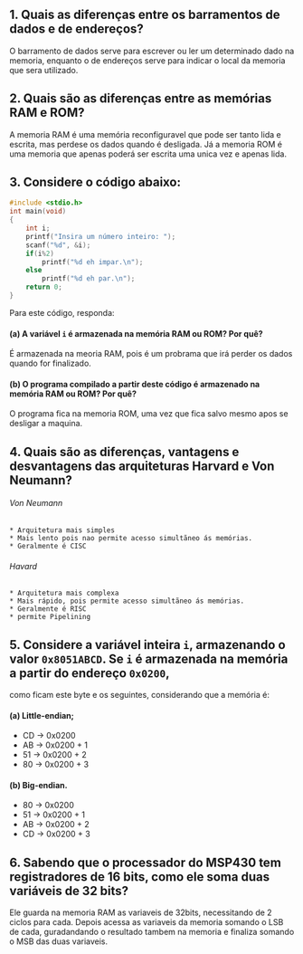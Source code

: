 ## 1. Quais as diferenças entre os barramentos de dados e de endereços?
  O barramento de dados serve para escrever ou ler um determinado dado na memoria,
enquanto o de endereços serve para indicar o local da memoria que sera utilizado.

## 2. Quais são as diferenças entre as memórias RAM e ROM?
  A memoria RAM é uma memória reconfiguravel que pode ser tanto lida e escrita, mas perdese os dados quando é desligada.
Já a memoria ROM é uma memoria que apenas poderá ser escrita uma unica vez e apenas lida. 

## 3. Considere o código abaixo:

```C
#include <stdio.h>
int main(void)
{
	int i;
	printf("Insira um número inteiro: ");
	scanf("%d", &i);
	if(i%2)
		printf("%d eh impar.\n");
	else
		printf("%d eh par.\n");
	return 0;
}
```

Para este código, responda:
#### (a) A variável `i` é armazenada na memória RAM ou ROM? Por quê? 
  É armazenada na meoria RAM, pois é um probrama que irá perder os dados quando for finalizado.
#### (b) O programa compilado a partir deste código é armazenado na memória RAM ou ROM? Por quê?
  O programa fica na memoria ROM, uma vez que fica salvo mesmo apos se desligar a maquina.

## 4. Quais são as diferenças, vantagens e desvantagens das arquiteturas Harvard e Von Neumann?
  ###### Von Neumann
    * Arquitetura mais simples
    * Mais lento pois nao permite acesso simultãneo ás memórias.
    * Geralmente é CISC
  ###### Havard
    * Arquitetura mais complexa
    * Mais rápido, pois permite acesso simultãneo ás memórias.
    * Geralmente é RISC
    * permite Pipelining
    
## 5. Considere a variável inteira `i`, armazenando o valor `0x8051ABCD`. Se `i` é armazenada na memória a partir do endereço `0x0200`, 
como ficam este byte e os seguintes, considerando que a memória é:
#### (a) Little-endian;
* CD -> 0x0200
* AB -> 0x0200 + 1
* 51 -> 0x0200 + 2
* 80 -> 0x0200 + 3
#### (b) Big-endian.
* 80 -> 0x0200
* 51 -> 0x0200 + 1
* AB -> 0x0200 + 2
* CD -> 0x0200 + 3

## 6. Sabendo que o processador do MSP430 tem registradores de 16 bits, como ele soma duas variáveis de 32 bits?

Ele guarda na memoria  RAM as variaveis de 32bits, necessitando de 2 ciclos para cada. Depois acessa as variaveis da memoria somando o LSB de cada, guradandando o resultado tambem na memoria e finaliza somando o MSB das duas variaveis.


